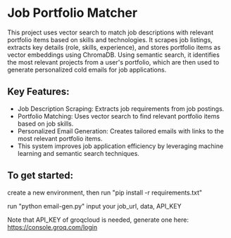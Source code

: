 # Job Portfolio Matcher

This project uses vector search to match job descriptions with relevant portfolio items based on skills and technologies. It scrapes job listings, extracts key details (role, skills, experience), and stores portfolio items as vector embeddings using ChromaDB. Using semantic search, it identifies the most relevant projects from a user's portfolio, which are then used to generate personalized cold emails for job applications.

## Key Features:
* Job Description Scraping: Extracts job requirements from job postings.
* Portfolio Matching: Uses vector search to find relevant portfolio items based on job skills.
* Personalized Email Generation: Creates tailored emails with links to the most relevant portfolio items.
* This system improves job application efficiency by leveraging machine learning and semantic search techniques.

## To get started: 

create a new environment, then
run "pip install -r requirements.txt"

run "python email-gen.py"
input your job_url, data, API_KEY

Note that API_KEY of groqcloud is needed, generate one here: https://console.groq.com/login
